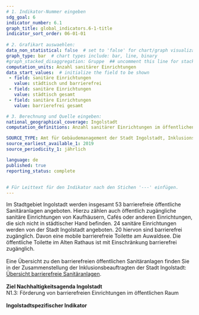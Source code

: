 ```yaml
---
# 1. Indikator-Nummer eingeben 
sdg_goal: 6 
indicator_number: 6.1
graph_title: global_indicators.6-1-title
indicator_sort_order: 06-01-01
 
# 2. Grafikart auswaehlen: 
data_non_statistical: false  # set to 'false' for chart/graph visualization 
graph_type: bar  # chart types include: bar, line, binary 
#graph_stacked_disaggregation: Gruppe  ## uncomment this line for stacked bars. eplace 'Geschlecht' with the field of aggregation. 
computation_units: Anzahl sanitärer Einrichtungen 
data_start_values:  # initialize the field to be shown  
 - field: sanitäre Einrichtungen 
   value: städtisch und barrierefrei
 - field: sanitäre Einrichtungen 
   value: städtisch gesamt
 - field: sanitäre Einrichtungen 
   value: barrierefrei gesamt

# 3. Berechnung und Quelle eingeben: 
national_geographical_coverage: Ingolstadt 
computation_definitions: Anzahl sanitärer Einrichtungen im öffentlichen Raum und Anteil der barrierefreien Einrichtungen

SOURCE_TYPE: Amt für Gebäudemanagement der Stadt Ingolstadt, Inklusionsbeauftragte der Stadt Ingolstadt   # data source  
source_earliest_available_1: 2019
source_periodicity_1: jährlich

language: de   
published: true 
reporting_status: complete
 
 
# Für Leittext für den Indikator nach den Stichen '---' einfügen. 
---
```

Im Stadtgebiet Ingolstadt werden insgesamt 53 barrierefreie öffentliche Sanitäranlagen angeboten. Hierzu zählen auch öffentlich zugängliche sanitäre Einrichtungen von Kaufhäusern, Cafés oder anderen Einrichtungen, die sich nicht in städtischer Hand befinden. 24 sanitäre Einrichtungen werden von der Stadt Ingolstadt angeboten. 20 hiervon sind barrierefrei zugänglich. Davon eine mobile barrierefreie Toilette am Auwaldsee. Die öffentliche Toilette im Alten Rathaus ist mit Einschränkung barrierefrei zugänglich.<br>
<br>
Eine Übersicht zu den barrierefreien öffentlichen Sanitäranlagen finden Sie in der Zusammenstellung der Inklusionsbeauftragten der Stadt Ingolstadt: <a href="https://www.ingolstadt.de/?object=tx,3052.74.1">Übersicht barrierefreie Sanitäranlagen</a>.<br>
<br>
<b>Ziel Nachhaltigkeitsagenda Ingolstadt</b><br>
N1.3: Förderung von barrierefreien Einrichtungen im öffentlichen Raum<br>
<br>
<b>Ingolstadtspezifischer Indikator</b>

